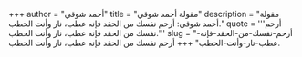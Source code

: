 +++
author = "أحمد شوقي"
title = "مقولة أحمد شوقي"
description = "مقولة أحمد شوقي: أرحم نفسك من الحقد فإنه عطب، نار وأنت الحطب."
quote = '''أرحم نفسك من الحقد فإنه عطب، نار وأنت الحطب.'''
slug = "أرحم-نفسك-من-الحقد-فإنه-عطب-نار-وأنت-الحطب"
+++
أرحم نفسك من الحقد فإنه عطب، نار وأنت الحطب.
